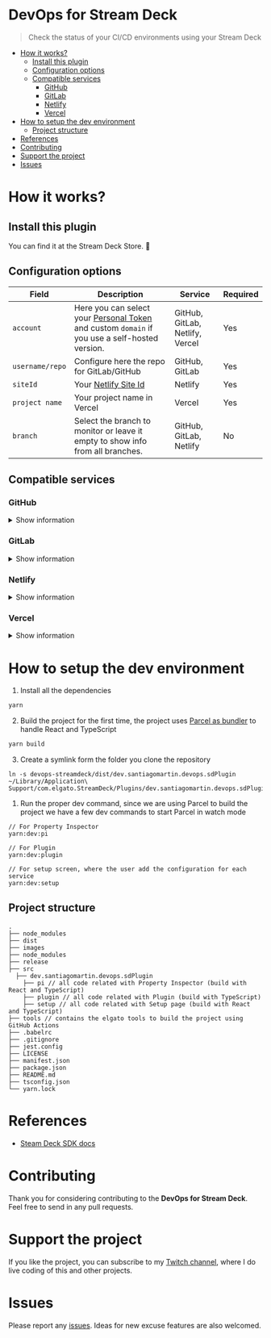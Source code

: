 # DevOps for Stream Deck <!-- omit in toc -->

> Check the status of your CI/CD environments using your Stream Deck

- [How it works?](#how-it-works)
  - [Install this plugin](#install-this-plugin)
  - [Configuration options](#configuration-options)
  - [Compatible services](#compatible-services)
    - [GitHub](#github)
    - [GitLab](#gitlab)
    - [Netlify](#netlify)
    - [Vercel](#vercel)
- [How to setup the dev environment](#how-to-setup-the-dev-environment)
  - [Project structure](#project-structure)
- [References](#references)
- [Contributing](#contributing)
- [Support the project](#support-the-project)
- [Issues](#issues)

# How it works?

## Install this plugin

You can find it at the Stream Deck Store. 🚀

## Configuration options

| Field           | Description                                                                                                              | Service                         | Required |
| --------------- | ------------------------------------------------------------------------------------------------------------------------ | ------------------------------- | -------- |
| `account`       | Here you can select your [Personal Token](#get-you-personal-token) and custom `domain` if you use a self-hosted version. | GitHub, GitLab, Netlify, Vercel | Yes      |
| `username/repo` | Configure here the repo for GitLab/GitHub                                                                                | GitHub, GitLab                  | Yes      |
| `siteId`        | Your [Netlify Site Id](#site-id)                                                                                         | Netlify                         | Yes      |
| `project name`  | Your project name in Vercel                                                                                              | Vercel                          | Yes      |
| `branch`        | Select the branch to monitor or leave it empty to show info from all branches.                                           | GitHub, GitLab, Netlify         | No       |

## Compatible services

### GitHub

<details>
 <summary>Show information</summary>

You have to create a new [Personal Token](https://github.com/settings/tokens) with the following scopes: **repo:status**, **repo_deployment** and **public_repo**.

![image](https://user-images.githubusercontent.com/7255298/76707971-b819b500-66f3-11ea-8392-84ee9bb67deb.png)

</details>

### GitLab

<details>
 <summary>Show information</summary>

You have to create a new [Personal Token](https://gitlab.com/profile/personal_access_tokens) with the following scope: **api**.

![image](https://user-images.githubusercontent.com/7255298/76709422-dd5ff080-66fe-11ea-980a-91b164b5c283.png)

</details>

### Netlify

<details>
 <summary>Show information</summary>

#### Personal Token <!-- omit in toc -->

You have to create a new [Personal Token](https://app.netlify.com/user/applications#personal-access-tokens).

#### Site ID <!-- omit in toc -->

You can find your site id in the settings tab of your project, with the **API ID** name.

</details>

### Vercel

<details>
 <summary>Show information</summary>

You have to create a new [Token](https://vercel.com/account/tokens).

</details>

# How to setup the dev environment

1. Install all the dependencies

```bash
yarn
```

2. Build the project for the first time, the project uses [Parcel as bundler](https://parceljs.org/) to handle React and TypeScript

```bash
yarn build
```

3. Create a symlink form the folder you clone the repository

```
ln -s devops-streamdeck/dist/dev.santiagomartin.devops.sdPlugin ~/Library/Application\ Support/com.elgato.StreamDeck/Plugins/dev.santiagomartin.devops.sdPlugin
```

1. Run the proper dev command, since we are using Parcel to build the project we have a few dev commands to start Parcel in watch mode

```
// For Property Inspector
yarn:dev:pi

// For Plugin
yarn:dev:plugin

// For setup screen, where the user add the configuration for each service
yarn:dev:setup
```

## Project structure

    .
    ├── node_modules
    ├── dist
    ├── images
    ├── node_modules
    ├── release
    ├── src
      ├── dev.santiagomartin.devops.sdPlugin
        ├── pi // all code related with Property Inspector (build with React and TypeScript)
        ├── plugin // all code related with Plugin (build with TypeScript)
        ├── setup // all code related with Setup page (build with React and TypeScript)
    ├── tools // contains the elgato tools to build the project using GitHub Actions
    ├── .babelrc
    ├── .gitignore
    ├── jest.config
    ├── LICENSE
    ├── manifest.json
    ├── package.json
    ├── README.md
    ├── tsconfig.json
    └── yarn.lock

# References

- [Steam Deck SDK docs](https://developer.elgato.com/documentation/)

# Contributing

Thank you for considering contributing to the **DevOps for Stream Deck**. Feel free to send in any pull requests.

# Support the project

If you like the project, you can subscribe to my [Twitch channel](https://twitch.tv/santima10), where I do live coding of this and other projects.

# Issues

Please report any [issues](https://github.com/SantiMA10/devops-streamdeck/issues). Ideas for new excuse features are also welcomed.
